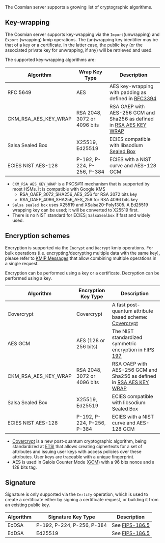 The Cosmian server supports a growing list of cryptographic algorithms.

## Key-wrapping

The Cosmian server supports key-wrapping via the `Import`(unwrapping) and `Export` (wrapping) kmip operations.
The (un)wrapping key identifier may be that of a key or a certificate.
In the latter case, the public key (or the associated private key for unwrapping, if any) will be retrieved and used.

The supported key-wrapping algorithms are:

| Algorithm            | Wrap Key Type               | Description                                                                                                                                                                 |
|----------------------|-----------------------------|-----------------------------------------------------------------------------------------------------------------------------------------------------------------------------|
| RFC 5649             | AES                         | AES key-wrapping with padding as defined in [RFC3394](https://tools.ietf.org/html/rfc5649)                                                                                  |
| CKM_RSA_AES_KEY_WRAP | RSA 2048, 3072 or 4096 bits | RSA OAEP with AES-256 GCM and Sha256 as defined in [RSA AES KEY WRAP](http://docs.oasis-open.org/pkcs11/pkcs11-curr/v2.40/cos01/pkcs11-curr-v2.40-cos01.html#_Toc408226908) |
| Salsa Sealed Box     | X25519, Ed25519             | ECIES compatible with libsodium [Sealed Box](https://doc.libsodium.org/public-key_cryptography/sealed_boxes)                                                                | 
| ECIES NIST AES-128   | P-192, P-224, P-256, P-384  | ECIES with a NIST curve and AES-128 GCM                                                                                                                                     |  

- `CKM_RSA_AES_KEY_WRAP` is a PKCS#11 mechanism that is supported by most HSMs. It is compatible with Google KMS
    - RSA_OAEP_3072_SHA256_AES_256 for RSA 3072 bits key
    - RSA_OAEP_4096_SHA256_AES_256 for RSA 4096 bits key
- `Salsa sealed box` uses X25519 and XSalsa20-Poly1305. A Ed25519 wrapping key can be used; it will be converted to
  X25519 first.
- There is no NIST standard for ECIES; `SalsaSealbox` if fast and widely used.

## Encryption schemes

Encryption is supported via the `Encrypt` and `Decrypt` kmip operations.
For bulk operations (i.e. encrypting/decrypting multiple data with the same key),
please refer to [KMIP Messages](./messages.md) that allow combining multiple operations in a single request.

Encryption can be performed using a key or a certificate. Decryption can be performed using a key.

| Algorithm            | Encryption Key Type         | Description                                                                                                                                                                 |
|----------------------|-----------------------------|-----------------------------------------------------------------------------------------------------------------------------------------------------------------------------|
| Covercrypt           | Covercrypt                  | A fast post-quantum attribute based scheme: [Covercrypt](https://github.com/Cosmian/cover_crypt)                                                                            |
| AES GCM              | AES (128 or 256 bits)       | The NIST standardized symmetric encryption in [FIPS 197](https://nvlpubs.nist.gov/nistpubs/FIPS/NIST.FIPS.197-upd1.pdf)                                                     |
| CKM_RSA_AES_KEY_WRAP | RSA 2048, 3072 or 4096 bits | RSA OAEP with AES-256 GCM and Sha256 as defined in [RSA AES KEY WRAP](http://docs.oasis-open.org/pkcs11/pkcs11-curr/v2.40/cos01/pkcs11-curr-v2.40-cos01.html#_Toc408226908) |
| Salsa Sealed Box     | X25519, Ed25519             | ECIES compatible with libsodium [Sealed Box](https://doc.libsodium.org/public-key_cryptography/sealed_boxes)                                                                | 
| ECIES NIST AES-128   | P-192, P-224, P-256, P-384  | ECIES with a NIST curve and AES-128 GCM                                                                                                                                     |  

- [Covercrypt](https://github.com/Cosmian/cover_crypt) is a new post-quantum cryptographic algorithm, being standardized
  at [ETSI](https://www.etsi.org/) that allows creating ciphertexts for a set of attributes and issuing user keys with access policies over these
  attributes. User keys are traceable with a unique fingerprint.
- AES is used in Galois Counter Mode ([GCM](https://en.wikipedia.org/wiki/Galois/Counter_Mode)) with a 96 bits nonce and a 128 bits tag.

## Signature

Signature is only supported via the `Certify` operation, which is used to create a certificate either by signing a certificate request, 
or building it from an existing public key.

| Algorithm | Signature Key Type         | Description                                                                  |
|-----------|----------------------------|------------------------------------------------------------------------------|
| EcDSA     | P-192, P-224, P-256, P-384 | See [FIPS-186.5](https://nvlpubs.nist.gov/nistpubs/FIPS/NIST.FIPS.186-5.pdf) |
| EdDSA     | Ed25519                    | See [FIPS-186.5](https://nvlpubs.nist.gov/nistpubs/FIPS/NIST.FIPS.186-5.pdf) |
